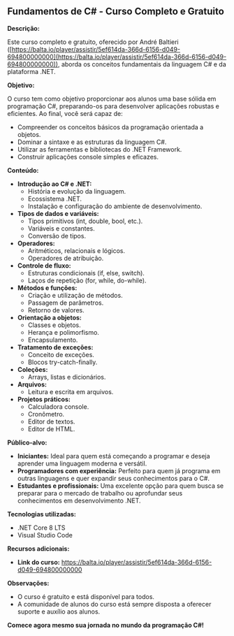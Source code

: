 ## Fundamentos de C# - Curso Completo e Gratuito

**Descrição:**

Este curso completo e gratuito, oferecido por André Baltieri ([https://balta.io/player/assistir/5ef614da-366d-6156-d049-694800000000](https://balta.io/player/assistir/5ef614da-366d-6156-d049-694800000000)), aborda os conceitos fundamentais da linguagem C# e da plataforma .NET.

**Objetivo:**

O curso tem como objetivo proporcionar aos alunos uma base sólida em programação C#, preparando-os para desenvolver aplicações robustas e eficientes. Ao final, você será capaz de:

* Compreender os conceitos básicos da programação orientada a objetos.
* Dominar a sintaxe e as estruturas da linguagem C#.
* Utilizar as ferramentas e bibliotecas do .NET Framework.
* Construir aplicações console simples e eficazes.

**Conteúdo:**

* **Introdução ao C# e .NET:**
  * História e evolução da linguagem.
  * Ecossistema .NET.
  * Instalação e configuração do ambiente de desenvolvimento.
* **Tipos de dados e variáveis:**
  * Tipos primitivos (int, double, bool, etc.).
  * Variáveis e constantes.
  * Conversão de tipos.
* **Operadores:**
  * Aritméticos, relacionais e lógicos.
  * Operadores de atribuição.
* **Controle de fluxo:**
  * Estruturas condicionais (if, else, switch).
  * Laços de repetição (for, while, do-while).
* **Métodos e funções:**
  * Criação e utilização de métodos.
  * Passagem de parâmetros.
  * Retorno de valores.
* **Orientação a objetos:**
  * Classes e objetos.
  * Herança e polimorfismo.
  * Encapsulamento.
* **Tratamento de exceções:**
  * Conceito de exceções.
  * Blocos try-catch-finally.
* **Coleções:**
  * Arrays, listas e dicionários.
* **Arquivos:**
  * Leitura e escrita em arquivos.
* **Projetos práticos:**
  * Calculadora console.
  * Cronômetro.
  * Editor de textos.
  * Editor de HTML.

**Público-alvo:**

* **Iniciantes:** Ideal para quem está começando a programar e deseja aprender uma linguagem moderna e versátil.
* **Programadores com experiência:** Perfeito para quem já programa em outras linguagens e quer expandir seus conhecimentos para o C#.
* **Estudantes e profissionais:** Uma excelente opção para quem busca se preparar para o mercado de trabalho ou aprofundar seus conhecimentos em desenvolvimento .NET.

**Tecnologias utilizadas:**

* .NET Core 8 LTS
* Visual Studio Code

**Recursos adicionais:**

* **Link do curso:** https://balta.io/player/assistir/5ef614da-366d-6156-d049-694800000000

**Observações:**

* O curso é gratuito e está disponível para todos.
* A comunidade de alunos do curso está sempre disposta a oferecer suporte e auxílio aos alunos.

**Comece agora mesmo sua jornada no mundo da programação C#!**
